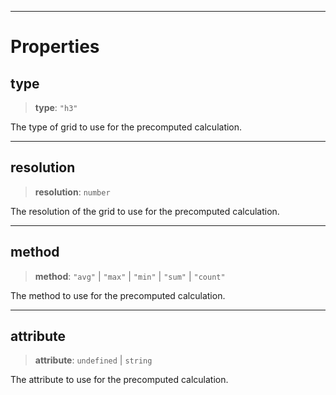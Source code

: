 ***

# Properties

## type

> **type**: `"h3"`

The type of grid to use for the precomputed calculation.

***

## resolution

> **resolution**: `number`

The resolution of the grid to use for the precomputed calculation.

***

## method

> **method**: `"avg"` | `"max"` | `"min"` | `"sum"` | `"count"`

The method to use for the precomputed calculation.

***

## attribute

> **attribute**: `undefined` | `string`

The attribute to use for the precomputed calculation.
